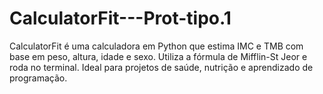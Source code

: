 # CalculatorFit---Prot-tipo.1
CalculatorFit é uma calculadora em Python que estima IMC e TMB com base em peso, altura, idade e sexo. Utiliza a fórmula de Mifflin-St Jeor e roda no terminal. Ideal para projetos de saúde, nutrição e aprendizado de programação.
